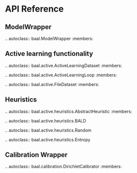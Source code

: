 # API Reference

## ModelWrapper

.. autoclass:: baal.ModelWrapper
    :members:

## Active learning functionality

.. autoclass:: baal.active.ActiveLearningDataset
    :members:

.. autoclass:: baal.active.ActiveLearningLoop
    :members:

.. autoclass:: baal.active.FileDataset
    :members:

## Heuristics

.. autoclass:: baal.active.heuristics.AbstractHeuristic
    :members:

.. autoclass:: baal.active.heuristics.BALD

.. autoclass:: baal.active.heuristics.Random

.. autoclass:: baal.active.heuristics.Entropy


## Calibration Wrapper

.. autoclass:: baal.calibration.DirichletCalibrator
    :members:
    
